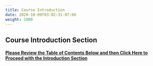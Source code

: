 ```yaml
---
title: Course Introduction
date: 2020-10-09T03:02:31-07:00
weight: 1000
---
```


## Course Introduction Section

#### [Please Review the Table of Contents Below and then Click Here to Proceed with the Introduction Section](techpreview/)